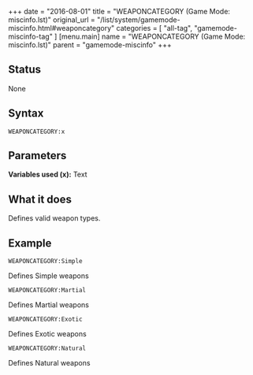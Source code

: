 +++
date = "2016-08-01"
title = "WEAPONCATEGORY (Game Mode: miscinfo.lst)"
original_url = "/list/system/gamemode-miscinfo.html#weaponcategory"
categories = [ "all-tag", "gamemode-miscinfo-tag" ]
[menu.main]
    name = "WEAPONCATEGORY (Game Mode: miscinfo.lst)"
    parent = "gamemode-miscinfo"
+++

## Status

None

## Syntax

`WEAPONCATEGORY:x`

## Parameters




**Variables used (x):** Text

What it does
------------

Defines valid weapon types.

Example
-------

`WEAPONCATEGORY:Simple`

Defines Simple weapons

`WEAPONCATEGORY:Martial`

Defines Martial weapons

`WEAPONCATEGORY:Exotic`

Defines Exotic weapons

`WEAPONCATEGORY:Natural`

Defines Natural weapons

